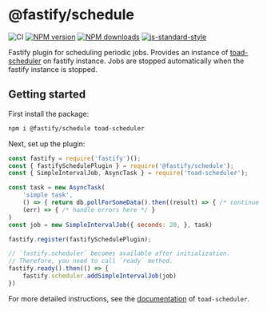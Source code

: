 # @fastify/schedule

![CI](https://github.com/fastify/fastify-schedule/workflows/CI/badge.svg)
[![NPM version](https://img.shields.io/npm/v/@fastify/schedule.svg?style=flat)](https://www.npmjs.com/package/@fastify/schedule)
[![NPM downloads](https://img.shields.io/npm/dm/@fastify/schedule.svg?style=flat)](https://www.npmjs.com/package/@fastify/schedule)
[![js-standard-style](https://img.shields.io/badge/code%20style-standard-brightgreen.svg?style=flat)](https://standardjs.com/)

Fastify plugin for scheduling periodic jobs. Provides an instance of [toad-scheduler](https://github.com/kibertoad/toad-scheduler) on fastify instance.
Jobs are stopped automatically when the fastify instance is stopped.

## Getting started

First install the package:

```bash
npm i @fastify/schedule toad-scheduler
```

Next, set up the plugin:

```js
const fastify = require('fastify')();
const { fastifySchedulePlugin } = require('@fastify/schedule');
const { SimpleIntervalJob, AsyncTask } = require('toad-scheduler');

const task = new AsyncTask(
    'simple task',
    () => { return db.pollForSomeData().then((result) => { /* continue the promise chain */ }) },
    (err) => { /* handle errors here */ }
)
const job = new SimpleIntervalJob({ seconds: 20, }, task)

fastify.register(fastifySchedulePlugin);

// `fastify.scheduler` becomes available after initialization.
// Therefore, you need to call `ready` method.
fastify.ready().then(() => {
    fastify.scheduler.addSimpleIntervalJob(job)
})
```

For more detailed instructions, see the [documentation](https://github.com/kibertoad/toad-scheduler) of `toad-scheduler`.
